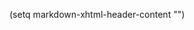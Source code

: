 (setq markdown-xhtml-header-content
      "<style type='text/css'>
 .square {
     position: relative;
     width: 300px;     
     height: 300px;
     overflow: hidden;
  }
  img {
     position: absolute;
     max-width: 100%;
     width: 100%;
     height: auto;
     top: 50%;     
     left: 50%;
     transform: translate( -50%, -50%);
 }
  img.landscape {
    height: 100%;
    width: auto;
}
</style>")

<style>


<div class="square" align="center">
  <img class="landscape" src="https://images.unsplash.com/photo-1536890274788-51861e124205?ixlib=rb-1.2.1&ixid=eyJhcHBfaWQiOjEyMDd9&auto=format&fit=crop&w=1950&q=80" />
</div>



<h1 align="center">Hi 👋, I'm Daniel</h1>
<h4 align="center">A passionate Full Stack Developer with a biotechnology and pharmaceutical industry background. Driven by the thought of building software that I can be proud of.  In the same way I characterize myself for being creative and having an entrepreneurial spirit.</h4>

## Connect

[LinkedIn](https://www.linkedin.com/in/daniel-hernandez-ller/)
